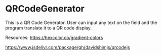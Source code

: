 # QRCodeGenerator
This is a QR Code Generator. User can input any text on the field and the program translate it to a QR code display.


Resources:
https://hexcolor.co/gradient-colors


https://www.jsdelivr.com/package/gh/davidshimjs/qrcodejs
